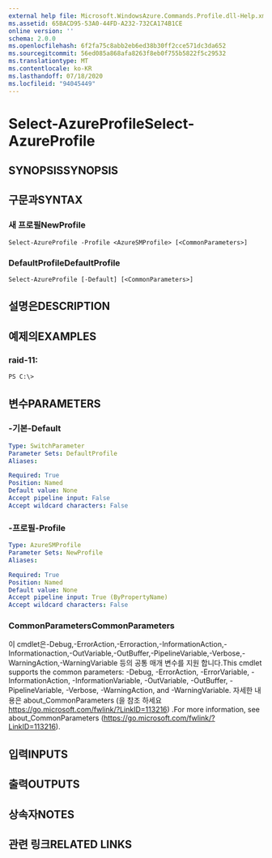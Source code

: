 ```yaml
---
external help file: Microsoft.WindowsAzure.Commands.Profile.dll-Help.xml
ms.assetid: 65BACD95-53A0-44FD-A232-732CA174B1CE
online version: ''
schema: 2.0.0
ms.openlocfilehash: 6f2fa75c8abb2eb6ed38b30ff2cce571dc3da652
ms.sourcegitcommit: 56ed085a868afa8263f8eb0f755b5822f5c29532
ms.translationtype: MT
ms.contentlocale: ko-KR
ms.lasthandoff: 07/18/2020
ms.locfileid: "94045449"
---
```

# <span data-ttu-id="5fcef-101">Select-AzureProfile</span><span class="sxs-lookup"><span data-stu-id="5fcef-101">Select-AzureProfile</span></span>

## <span data-ttu-id="5fcef-102">SYNOPSIS</span><span class="sxs-lookup"><span data-stu-id="5fcef-102">SYNOPSIS</span></span>

## <span data-ttu-id="5fcef-103">구문과</span><span class="sxs-lookup"><span data-stu-id="5fcef-103">SYNTAX</span></span>

### <span data-ttu-id="5fcef-104">새 프로필</span><span class="sxs-lookup"><span data-stu-id="5fcef-104">NewProfile</span></span>
```
Select-AzureProfile -Profile <AzureSMProfile> [<CommonParameters>]
```

### <span data-ttu-id="5fcef-105">DefaultProfile</span><span class="sxs-lookup"><span data-stu-id="5fcef-105">DefaultProfile</span></span>
```
Select-AzureProfile [-Default] [<CommonParameters>]
```

## <span data-ttu-id="5fcef-106">설명은</span><span class="sxs-lookup"><span data-stu-id="5fcef-106">DESCRIPTION</span></span>

## <span data-ttu-id="5fcef-107">예제의</span><span class="sxs-lookup"><span data-stu-id="5fcef-107">EXAMPLES</span></span>

### <span data-ttu-id="5fcef-108">raid-1</span><span class="sxs-lookup"><span data-stu-id="5fcef-108">1:</span></span>
```
PS C:\>
```

## <span data-ttu-id="5fcef-109">변수</span><span class="sxs-lookup"><span data-stu-id="5fcef-109">PARAMETERS</span></span>

### <span data-ttu-id="5fcef-110">-기본</span><span class="sxs-lookup"><span data-stu-id="5fcef-110">-Default</span></span>
```yaml
Type: SwitchParameter
Parameter Sets: DefaultProfile
Aliases: 

Required: True
Position: Named
Default value: None
Accept pipeline input: False
Accept wildcard characters: False
```

### <span data-ttu-id="5fcef-111">-프로필</span><span class="sxs-lookup"><span data-stu-id="5fcef-111">-Profile</span></span>
```yaml
Type: AzureSMProfile
Parameter Sets: NewProfile
Aliases: 

Required: True
Position: Named
Default value: None
Accept pipeline input: True (ByPropertyName)
Accept wildcard characters: False
```

### <span data-ttu-id="5fcef-112">CommonParameters</span><span class="sxs-lookup"><span data-stu-id="5fcef-112">CommonParameters</span></span>
<span data-ttu-id="5fcef-113">이 cmdlet은-Debug,-ErrorAction,-Erroraction,-InformationAction,-Informationaction,-OutVariable,-OutBuffer,-PipelineVariable,-Verbose,-WarningAction,-WarningVariable 등의 공통 매개 변수를 지원 합니다.</span><span class="sxs-lookup"><span data-stu-id="5fcef-113">This cmdlet supports the common parameters: -Debug, -ErrorAction, -ErrorVariable, -InformationAction, -InformationVariable, -OutVariable, -OutBuffer, -PipelineVariable, -Verbose, -WarningAction, and -WarningVariable.</span></span> <span data-ttu-id="5fcef-114">자세한 내용은 about_CommonParameters (을 참조 하세요 https://go.microsoft.com/fwlink/?LinkID=113216) .</span><span class="sxs-lookup"><span data-stu-id="5fcef-114">For more information, see about_CommonParameters (https://go.microsoft.com/fwlink/?LinkID=113216).</span></span>

## <span data-ttu-id="5fcef-115">입력</span><span class="sxs-lookup"><span data-stu-id="5fcef-115">INPUTS</span></span>

## <span data-ttu-id="5fcef-116">출력</span><span class="sxs-lookup"><span data-stu-id="5fcef-116">OUTPUTS</span></span>

## <span data-ttu-id="5fcef-117">상속자</span><span class="sxs-lookup"><span data-stu-id="5fcef-117">NOTES</span></span>

## <span data-ttu-id="5fcef-118">관련 링크</span><span class="sxs-lookup"><span data-stu-id="5fcef-118">RELATED LINKS</span></span>

